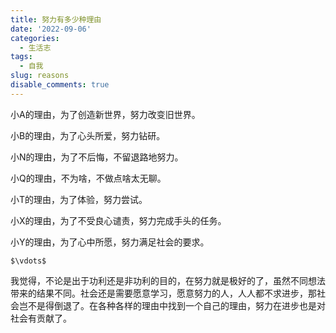 ```yaml
---
title: 努力有多少种理由
date: '2022-09-06'
categories:
  - 生活志
tags:
  - 自我
slug: reasons
disable_comments: true
---
```


小A的理由，为了创造新世界，努力改变旧世界。

小B的理由，为了心头所爱，努力钻研。

小N的理由，为了不后悔，不留退路地努力。

小Q的理由，不为啥，不做点啥太无聊。

小T的理由，为了体验，努力尝试。

小X的理由，为了不受良心谴责，努力完成手头的任务。

小Y的理由，为了心中所愿，努力满足社会的要求。

`$\vdots$`

我觉得，不论是出于功利还是非功利的目的，在努力就是极好的了，虽然不同想法带来的结果不同。社会还是需要愿意学习，愿意努力的人，人人都不求进步，那社会岂不是得倒退了。在各种各样的理由中找到一个自己的理由，努力在进步也是对社会有贡献了。